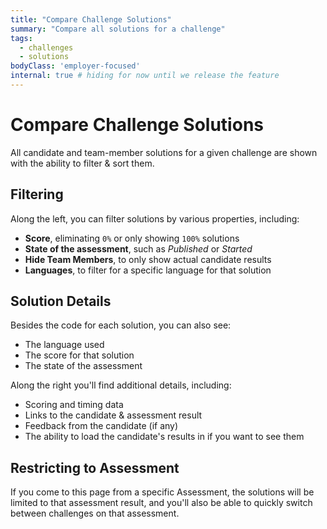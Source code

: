 ```yaml
---
title: "Compare Challenge Solutions"
summary: "Compare all solutions for a challenge"
tags:
  - challenges
  - solutions
bodyClass: 'employer-focused'
internal: true # hiding for now until we release the feature
---
```


# Compare Challenge Solutions

All candidate and team-member solutions for a given challenge are shown with the ability to filter & sort them.

## Filtering

Along the left, you can filter solutions by various properties, including:

- **Score**, eliminating `0%` or only showing `100%` solutions
- **State of the assessment**, such as _Published_ or _Started_
- **Hide Team Members**, to only show actual candidate results
- **Languages**, to filter for a specific language for that solution

## Solution Details

Besides the code for each solution, you can also see:
- The language used
- The score for that solution
- The state of the assessment

Along the right you'll find additional details, including:

- Scoring and timing data
- Links to the candidate & assessment result
- Feedback from the candidate (if any)
- The ability to load the candidate's results in if you want to see them

## Restricting to Assessment

If you come to this page from a specific Assessment, the solutions will be limited to that assessment result, and you'll also be able to quickly switch between challenges on that assessment.
